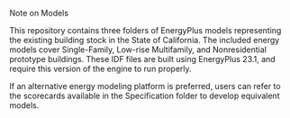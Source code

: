 Note on Models

This repository contains three folders of EnergyPlus models representing the existing building stock in the State of California. The included energy models cover Single-Family, Low-rise Multifamily, and Nonresidential prototype buildings. These IDF files are built using EnergyPlus 23.1, and require this version of the engine to run properly.

If an alternative energy modeling platform is preferred, users can refer to the scorecards available in the Specification folder to develop equivalent models.